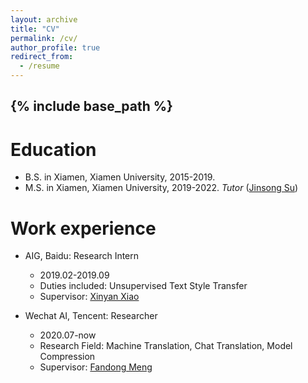 ```yaml
---
layout: archive
title: "CV"
permalink: /cv/
author_profile: true
redirect_from:
  - /resume
---
```


{% include base_path %}
-----------------------
Education
======
* B.S. in Xiamen, Xiamen University, 2015-2019.
* M.S. in Xiamen, Xiamen University, 2019-2022. *Tutor* ([Jinsong Su](https://cdmc.xmu.edu.cn/info/1010/1054.htm))

Work experience
======
* AIG, Baidu: Research Intern
  * 2019.02-2019.09 
  * Duties included: Unsupervised Text Style Transfer
  * Supervisor: [Xinyan Xiao](https://scholar.google.com/citations?hl=zh-CN&user=lWRYa3wAAAAJ)

* Wechat AI, Tencent: Researcher
  * 2020.07-now
  * Research Field: Machine Translation, Chat Translation, Model Compression
  * Supervisor: [Fandong Meng](https://fandongmeng.github.io/)
